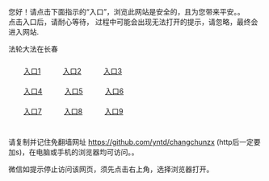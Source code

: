 您好！请点击下面指示的“入口”，浏览此网站是安全的，且为您带来平安。。 <br/>
点击入口后，请耐心等待， 过程中可能会出现无法打开的提示，请忽略，最终会进入网站. </br>

法轮大法在长春<br/>
<div style="padding:10px"><a style="margin:20px" target="_blank" href="https://dfbzdjb3crl5v.cloudfront.net/2Qpsp?fwtghhxx" id="ccLink1" rel="nofollow">入口1</a> <a target="_blank" style="margin:20px" href="https://d39vcenp1o4hhc.cloudfront.net/2Qpsp?ynnaoguh" id="ccLink2" rel="nofollow">入口2</a> <a style="margin:20px" target="_blank" href="https://d1vtayobouj8gh.cloudfront.net/2Qpsp?fbfwwb" id="ccLink3" rel="nofollow">入口3</a></div>

<div style="padding:10px" ><a style="margin:20px" target="_blank" href="https://dfbzdjb3crl5v.cloudfront.net/2Qpsp?fwtghhxx" id="ccLink4" rel="nofollow">入口4</a> <a style="margin:20px" href="https://d39vcenp1o4hhc.cloudfront.net/2Qpsp?ynnaoguh" target="_blank" id="ccLink5" rel="nofollow">入口5</a> <a style="margin:20px" href="https://d1vtayobouj8gh.cloudfront.net/2Qpsp?fbfwwb" target="_blank" id="ccLink6" rel="nofollow">入口6</a></div>

<div style="padding:10px"><a style="margin:20px" target="_blank" href="https://dfbzdjb3crl5v.cloudfront.net/2Qpsp?fwtghhxx" id="ccLink7" rel="nofollow">入口7</a> <a style="margin:20px" href="https://d39vcenp1o4hhc.cloudfront.net/2Qpsp?ynnaoguh" target="_blank" id="ccLink8" rel="nofollow">入口8</a> <a style="margin:20px" target="_blank" href="https://d1vtayobouj8gh.cloudfront.net/2Qpsp?fbfwwb" id="ccLink9" rel="nofollow">入口9</a></div>

<br/>



请复制并记住免翻墙网址 https://github.com/yntd/changchunzx (http后一定要加s)，在电脑或手机的浏览器均可访问。。<br/>

微信如提示停止访问该网页，须先点击右上角，选择浏览器打开。
